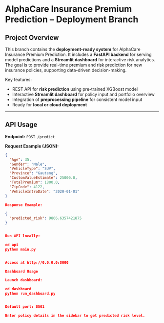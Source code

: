 # AlphaCare Insurance Premium Prediction – Deployment Branch

## Project Overview
This branch contains the **deployment-ready system** for AlphaCare Insurance Premium Prediction. It includes a **FastAPI backend** for serving model predictions and a **Streamlit dashboard** for interactive risk analytics. The goal is to provide real-time premium and risk prediction for new insurance policies, supporting data-driven decision-making.

Key features:

- REST API for **risk prediction** using pre-trained XGBoost model
- Interactive **Streamlit dashboard** for policy input and portfolio overview
- Integration of **preprocessing pipeline** for consistent model input
- Ready for **local or cloud deployment**

---

## API Usage
**Endpoint:** `POST /predict`  

**Request Example (JSON):**
```json
{
  "Age": 35,
  "Gender": "Male",
  "VehicleType": "SUV",
  "Province": "Gauteng",
  "CustomValueEstimate": 25000.0,
  "TotalPremium": 1800.0,
  "ZipCode": 4122,
  "VehicleIntroDate": "2020-01-01"
}

Response Example:

{
  "predicted_risk": 9866.6357421875
}


Run API locally:

cd api
python main.py


Access at http://0.0.0.0:8000

Dashboard Usage

Launch dashboard:

cd dashboard
python run_dashboard.py


Default port: 8501

Enter policy details in the sidebar to get predicted risk level.